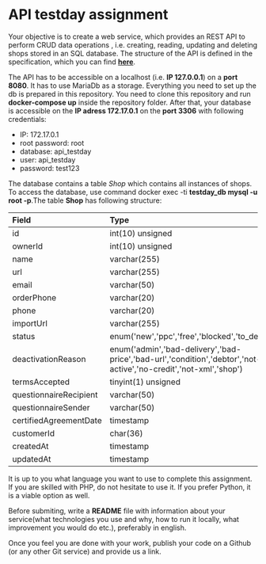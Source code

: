 # API testday assignment

Your objective is to create a web service, which provides an REST API to perform CRUD data operations , i.e. creating, reading, updating and deleting shops stored in an SQL database. The structure of the API is defined in the specification, which you can find **[here](https://app.swaggerhub.com/apis/heu-pilsen/testday-api/1.0.1)**. 

The API has to be accessible on a localhost (i.e. **IP 127.0.0.1**) on a **port 8080**. It has to use MariaDb as a storage. Everything you need to set up the db is prepared in this repository. You need to clone this repository and run **docker-compose up** inside the repository folder. After that, your database is accessible on the **IP adress 172.17.0.1** on the **port 3306** with following credentials:
- IP: 172.17.0.1
- root password: root
- database: api_testday
- user: api_testday
- password: test123

The database contains a table *Shop* which contains all instances of shops. To access the database, use command docker exec -ti **testday_db mysql -u root -p**.The table **Shop** has following structure:

| Field | Type | Null | Key | Default | Extra |
| :--- | :--- | :--- | :--- | :--- | :--- |
| id | int\(10\) unsigned | NO | PRI | NULL | auto\_increment |
| ownerId | int\(10\) unsigned | NO |  | NULL |  |
| name | varchar\(255\) | NO |  | NULL |  |
| url | varchar\(255\) | YES | UNI | NULL |  |
| email | varchar\(50\) | NO |  | NULL |  |
| orderPhone | varchar\(20\) | YES |  | NULL |  |
| phone | varchar\(20\) | YES |  | NULL |  |
| importUrl | varchar\(255\) | YES |  | NULL |  |
| status | enum\('new','ppc','free','blocked','to\_delete'\) | NO |  | NULL |  |
| deactivationReason | enum\('admin','bad-delivery','bad-price','bad-url','condition','debtor','not-active','no-credit','not-xml','shop'\) | YES |  | NULL |  |
| termsAccepted | tinyint\(1\) unsigned | NO |  | 0 |  |
| questionnaireRecipient | varchar\(50\) | YES |  | NULL |  |
| questionnaireSender | varchar\(50\) | YES |  | NULL |  |
| certifiedAgreementDate | timestamp | YES |  | NULL |  |
| customerId | char\(36\) | YES |  | NULL |  |
| createdAt | timestamp | YES |  | NULL |  |
| updatedAt | timestamp | YES |  | NULL |  |

It is up to you what language you want to use to complete this assignment. If you are skilled with PHP, do not hesitate to use it. If you prefer Python, it is a viable option as well.

Before submiting, write a **README** file with information about your service(what technologies you use and why, how to run it locally, what improvement you would do etc.), preferably in english.

Once you feel you are done with your work, publish your code on a Github (or any other Git service) and provide us a link.
